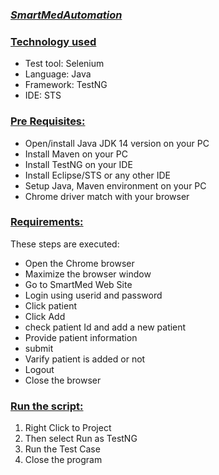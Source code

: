### **_[SmartMedAutomation](url)_**

### **[Technology used](url)**
- Test tool: Selenium
- Language: Java
- Framework: TestNG
- IDE: STS

### **[Pre Requisites:](url)**
- Open/install Java JDK 14 version on your PC
- Install Maven on your PC
- Install TestNG on your IDE
- Install Eclipse/STS or any other IDE
- Setup Java, Maven environment on your PC
- Chrome driver match with your browser

### **[Requirements:](url)**
These steps are executed:

- Open the Chrome browser
- Maximize the browser window
- Go to  SmartMed Web Site
- Login using userid and password
- Click patient
- Click Add 
- check patient Id and add a new patient
- Provide patient information
- submit 
- Varify patient is added or not
- Logout
- Close the browser

### **[Run the script:](url)**

1. Right Click to Project 
2. Then select Run as TestNG
3. Run the Test Case
4. Close the program
